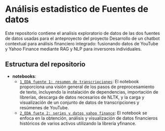 # Análisis estadistico de Fuentes de datos

Este repositorio contiene el analisis exploratorio de datos de las dos fuentes de datos usadas para el anteproyecto del proyecto Desarrollo de un chatbot contextual para análisis financiero integrado: fusionando datos de YouTube y Yahoo Finance mediante RAG y NLP para inversores individuales.
## Estructura del repositorio

- **notebooks**:
  - [`1_EDA fuente 1: resumen de transcripciones`](eda_transcripciones_resumenes.ipynb):  El notebook proporciona una visión general de los pasos de preprocesamiento de texto, incluyendo la instalación de dependencias, importación de librerías, descarga de datos necesarios de NLTK, y la carga y visualización de un conjunto de datos de transcripciones y resúmenes de YouTube.
  - [`2_EDA fuete 2: series y datos yahoo finance`](eda_data_yahoo_finance_v2.ipynb): El notebook se enfoca en la obtención, análisis y visualización de datos financieros históricos de varios activos utilizando la librería yfinance.
